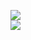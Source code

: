 [![](https://img.shields.io/badge/Made%20With-Github%20Spray-lightgrey.svg?style=for-the-badge&logo=github)](https://github.com/Annihil/github-spray#10240)  
[![](https://i.imgur.com/2DrTn0Z.gif)](https://github.com/Annihil/github-spray)